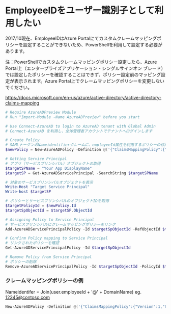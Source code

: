 # EmployeeIDをユーザー識別子として利用したい
2017/10現在、EmployeeIDはAzure Portalにてカスタムクレームマッピングポリシーを設定することができないため、PowerShellを利用して設定する必要があります。  

注：PowerShellでカスタムクレームマッピングポリシー設定したら、Azure Portal上（エンタープライズアプリケーション - シングルサインオン ブレード）では設定したポリシーを確認することはできず、ポリシー設定前のマッピング設定が表示されます。Azure Portal上でクレームマッピングポリシーを変更しないでください。

https://docs.microsoft.com/en-us/azure/active-directory/active-directory-claims-mapping

```Powershell
# Require AzureADPreview Module
# Run "Import-Module -Name AzureADPreview" before you start

# Use Connect-AzureAD to login to AzureAD tenant with Global Admin
# Connect-AzureAD を利用し、全体管理者アカウントでテナントへログインします

# Create Policy
# SAMLトークンのNameidentifierクレームに、employeeId属性を利用するポリシーの作成
$newPolicy = New-AzureADPolicy -Definition @('{"ClaimsMappingPolicy":{"Version":1,"IncludeBasicClaimSet":"true", "ClaimsSchema": [{"Source":"user","ID":"employeeid","SamlClaimType":"http://schemas.xmlsoap.org/ws/2005/05/identity/claims/nameidentifier","JwtClaimType":"nameidentifier"}]}}') -DisplayName "EmployeeIdAsNameId" -Type "ClaimsMappingPolicy" -IsOrganizationDefault $false

# Getting Service Principal
# アプリ（サービスプリンシパル）オブジェクトの取得
$targetSPName = "Your App DisplayName"
$targetSP = Get-AzureADServicePrincipal -SearchString $targetSPName

# 対象のサービスプリンシパルオブジェクトを表示
Write-Host "Target Service Principal"
Write-host $targetSP

# ポリシーとサービスプリンシパルのオブジェクトIDを取得
$targetPolicyId = $newPolicy.Id
$targetSpObjectId = $targetSP.ObjectId

# Assigning Policy to Service Principal
# サービスプリンシパルにクレームマッピングポリシーをリンク
Add-AzureADServicePrincipalPolicy -Id $targetSpObjectId -RefObjectId $targetPolicyId

# Confirm Policy mapping to Service Principal
# リンクされたポリシーを確認
Get-AzureADServicePrincipalPolicy -Id $targetSpObjectId

# Remove Policy from Service Principal
# ポリシーの削除
Remove-AzureADServicePrincipalPolicy -Id $targetSpObjectId -PolicyId $targetPolicyId
```

### クレームマッピングポリシーの例
Nameidentifer = Join(user.employeeId + '@' + DomainName)
eg. 12345@contoso.com

```Powershell
New-AzureADPolicy -Definition @('{"ClaimsMappingPolicy":{"Version":1,"ClaimsSchema":[{"Source":"User","ID":"EmployeeID","DisplayName":"EmployeeID","SamlClaimType":"http://schemas.xmlsoap.org/ws/2005/05/identity/claims/employeeid","JwtClaimType":"employeeid"},{"ID":"NameId","Source":"Transformation","SamlClaimType":"http://schemas.xmlsoap.org/ws/2005/05/identity/claims/nameidentifier","TransformationId":"AddSuffixToEmployeeId"}],"ClaimsTransformations":[{"ID":"AddSuffixToEmployeeId","TransformationMethod":"Join","InputClaims":[{"ClaimTypeReferenceId":"EmployeeID","TransformationClaimType":"string1"}],"InputParameters":[{"ID":"string2","Value":"contoso.com"},{"ID":"separator","Value":"@"}],"OutputClaims":[{"ClaimTypeReferenceId":"NameId","TransformationClaimType":"outputClaim"}]}]}}') -DisplayName "Gid+Domain" -Type "ClaimsMappingPolicy" -IsOrganizationDefault $false
```
